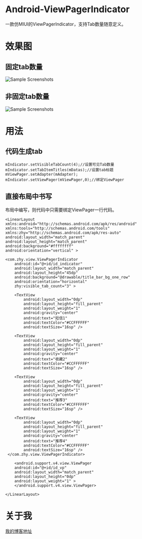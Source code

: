 # Android-ViewPagerIndicator
一款仿MIUI的ViewPagerIndicator，支持Tab数量随意定义。

# 效果图

## 固定tab数量
![Sample Screenshots][1]
## 非固定tab数量
![Sample Screenshots][2]

# 用法

## 代码生成tab

	mIndicator.setVisibleTabCount(4);//设置可见Tab数量
	mIndicator.setTabItemTitles(mDatas);//设置tab标题
	mViewPager.setAdapter(mAdapter);
	mIndicator.setViewPager(mViewPager,0);//绑定ViewPager

## 直接布局中书写
布局中编写，则代码中只需要绑定ViewPager一行代码。
	
	<LinearLayout xmlns:android="http://schemas.android.com/apk/res/android"
    xmlns:tools="http://schemas.android.com/tools"
    xmlns:zhy="http://schemas.android.com/apk/res-auto"
    android:layout_width="match_parent"
    android:layout_height="match_parent"
    android:background="#ffffffff"
    android:orientation="vertical" >

    <com.zhy.view.ViewPagerIndicator
        android:id="@+id/id_indicator"
        android:layout_width="match_parent"
        android:layout_height="45dp"
        android:background="@drawable/title_bar_bg_one_row"
        android:orientation="horizontal"
        zhy:visible_tab_count="3" >

        <TextView
            android:layout_width="0dp"
            android:layout_height="fill_parent"
            android:layout_weight="1"
            android:gravity="center"
            android:text="短信1"
            android:textColor="#CCFFFFFF"
            android:textSize="16sp" />

        <TextView
            android:layout_width="0dp"
            android:layout_height="fill_parent"
            android:layout_weight="1"
            android:gravity="center"
            android:text="收藏2"
            android:textColor="#CCFFFFFF"
            android:textSize="16sp" />

        <TextView
            android:layout_width="0dp"
            android:layout_height="fill_parent"
            android:layout_weight="1"
            android:gravity="center"
            android:text="推荐3"
            android:textColor="#CCFFFFFF"
            android:textSize="16sp" />

        <TextView
            android:layout_width="0dp"
            android:layout_height="fill_parent"
            android:layout_weight="1"
            android:gravity="center"
            android:text="推荐4"
            android:textColor="#CCFFFFFF"
            android:textSize="16sp" />
	 </com.zhy.view.ViewPagerIndicator>

	    <android.support.v4.view.ViewPager
		android:id="@+id/id_vp"
		android:layout_width="match_parent"
		android:layout_height="0dp"
		android:layout_weight="1" >
	    </android.support.v4.view.ViewPager>

	</LinearLayout>



# 关于我

[我的博客地址][3]

[1]: https://github.com/hongyangAndroid/Android-ViewPagerIndicator/blob/master/fixed_item.gif
[2]: https://github.com/hongyangAndroid/Android-ViewPagerIndicator/blob/master/more_items.gif
[3]: http://blog.csdn.net/lmj623565791
